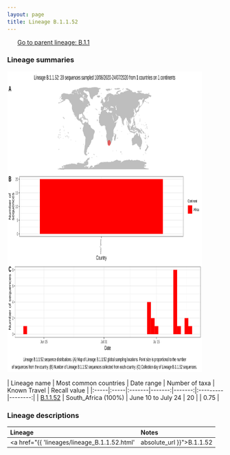 ```yaml
---
layout: page
title: Lineage B.1.1.52
---
```




<p>
<ul class="actions small">
	 <a href="{{ 'lineages/lineage_B.1.1.html' | absolute_url }}" class="button special fit">Go to parent lineage: B.1.1</a>
</ul>
</p>
<h3> Lineage summaries</h3>

<img src="../assets/images/B.1.1.52.svg" alt="B.1.1.52 lineage summary figure" width="90%" height="700px" />


| Lineage name | Most common countries | Date range | Number of taxa | Known Travel | Recall value |
|:-----|:-----|:-------|-------:|-------:|:---------|--------:|
| <a href="{{ 'lineages/lineage_B.1.1.52.html' | absolute_url }}">B.1.1.52</a> | South_Africa (100%) | June 10 to July 24 | 20 |  | 0.75 |

<h3>Lineage descriptions</h3>

| Lineage | Notes |
|:-----|:-----|
| <a href="{{ 'lineages/lineage_B.1.1.52.html' | absolute_url }}">B.1.1.52</a> | South African lineage (same parent node as B.1.1.53, but parent node is a large polytomy) |

